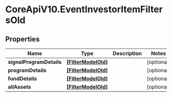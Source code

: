 # CoreApiV10.EventInvestorItemFiltersOld

## Properties
Name | Type | Description | Notes
------------ | ------------- | ------------- | -------------
**signalProgramDetails** | [**[FilterModelOld]**](FilterModelOld.md) |  | [optional] 
**programDetails** | [**[FilterModelOld]**](FilterModelOld.md) |  | [optional] 
**fundDetails** | [**[FilterModelOld]**](FilterModelOld.md) |  | [optional] 
**allAssets** | [**[FilterModelOld]**](FilterModelOld.md) |  | [optional] 


